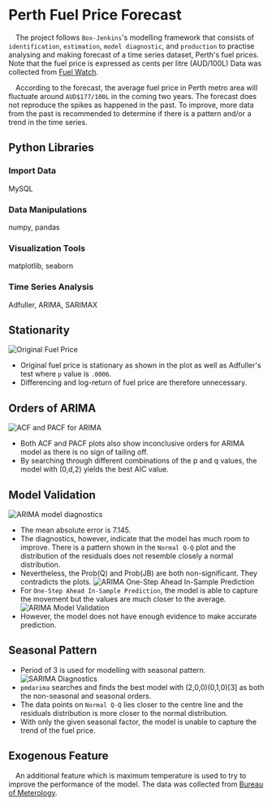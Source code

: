 # Perth Fuel Price Forecast
&emsp;The project follows `Box-Jenkins`'s modelling framework that consists of `identification`, `estimation`, `model diagnostic`, and `production` to practise analysing and making forecast of a time series dataset, Perth's fuel prices. Note that the fuel price is expressed as cents per litre (AUD/100L) Data was collected from [Fuel Watch](https://www.fuelwatch.wa.gov.au).  

&emsp;According to the forecast, the average fuel price in Perth metro area will fluctuate around `AUD$177/100L` in the coming two years. The forecast does not reproduce the spikes as happened in the past. To improve, more data from the past is recommended to determine if there is a pattern and/or a trend in the time series.

## Python Libraries
### Import Data
MySQL
### Data Manipulations
numpy, pandas
### Visualization Tools
matplotlib, seaborn
### Time Series Analysis
Adfuller, ARIMA, SARIMAX

## Stationarity
![Original Fuel Price](https://github.com/moscmh/portfolio/blob/main/Time_Series/Perth_Fuel_Forecast/plot/original_price.png?raw=true)
* Original fuel price is stationary as shown in the plot as well as Adfuller's test where `p` value is `.0006`.
* Differencing and log-return of fuel price are therefore unnecessary.

## Orders of ARIMA
![ACF and PACF for ARIMA](https://github.com/moscmh/portfolio/blob/main/Time_Series/Perth_Fuel_Forecast/plot/ARIMA_ACF_PACF.png?raw=true)
* Both ACF and PACF plots also show inconclusive orders for ARIMA model as there is no sign of tailing off.
* By searching through different combinations of the p and q values, the model with (0,d,2) yields the best AIC value.

## Model Validation
![ARIMA model diagnostics](https://github.com/moscmh/portfolio/blob/main/Time_Series/Perth_Fuel_Forecast/plot/ARIMA_diagnostics.png?raw=true)
* The mean absolute error is 7.145.
* The diagnostics, however, indicate that the model has much room to improve. There is a pattern shown in the `Normal Q-Q` plot and the distribution of the residuals does not resemble closely a normal distribution.
* Nevertheless, the Prob(Q) and Prob(JB) are both non-significant. They contradicts the plots.
![ARIMA One-Step Ahead In-Sample Prediction](https://github.com/moscmh/portfolio/blob/main/Time_Series/Perth_Fuel_Forecast/plot/arima_1_insample.png?raw=true)
* For `One-Step Ahead In-Sample Prediction`, the model is able to capture the movement but the values are much closer to the average.
![ARIMA Model Validation](https://github.com/moscmh/portfolio/blob/main/Time_Series/Perth_Fuel_Forecast/plot/ARIMA_valid.png?raw=true)
* However, the model does not have enough evidence to make accurate prediction.

## Seasonal Pattern
* Period of 3 is used for modelling with seasonal pattern.
![SARIMA Diagnostics](https://github.com/moscmh/portfolio/blob/main/Time_Series/Perth_Fuel_Forecast/plot/SARIMA_diagnostics.png?raw=true)
* `pmdarima` searches and finds the best model with (2,0,0)(0,1,0)[3] as both the non-seasonal and seasonal orders.
* The data points on `Normal Q-Q` lies closer to the centre line and the residuals distribution is more closer to the normal distribution.
* With only the given seasonal factor, the model is unable to capture the trend of the fuel price.

## Exogenous Feature
&emsp;An additional feature which is maximum temperature is used to try to improve the performance of the model. The data was collected from [Bureau of Meterology](http://www.bom.gov.au/?ref=logo).